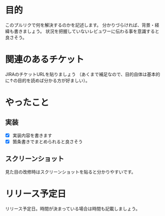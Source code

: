 # 目的
このプルリクで何を解決するのかを記述します。
分かりづらければ、背景・経緯も書きましょう。
状況を把握していないレビュワーに伝わる事を意識すると良さそう。

# 関連のあるチケット
JIRAのチケットURLを貼りましょう （あくまで補足なので、目的自体は基本的に↑の目的を読めば分かる方が好ましい）。

# やったこと
## 実装
- [x] 実装内容を書きます
- [x] 箇条書きでまとめられると良さそう

## スクリーンショット
見た目の改修時はスクリーンショットを貼ると分かりやすいです。

# リリース予定日
リリース予定日。時間が決まっている場合は時間も記載しましょう。
